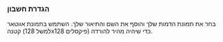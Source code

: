 ### הגדרת חשבון

בחר את תמונת הדמות שלך והוסף את השם והתיאור שלך. השתמש בתמונת אווטאר קטנה (למשל 128x128 פיקסלים) כדי שיהיה מהיר להורדה.
